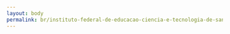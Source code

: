 ```yaml
---
layout: body
permalink: br/instituto-federal-de-educacao-ciencia-e-tecnologia-de-santa-catarina/
---
```


